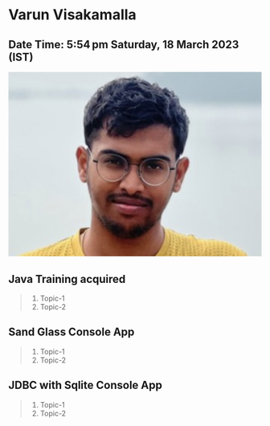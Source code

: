 # Varun Visakamalla

## Date Time:  5:54 pm Saturday, 18 March 2023 (IST)

![Varun Visakamalla|150x150](./Documentation/Images/Varun-V.PNG)


## Java Training acquired

> 1. Topic-1
> 1. Topic-2

## Sand Glass Console App

> 1. Topic-1
> 1. Topic-2

## JDBC with Sqlite Console App
> 1. Topic-1
> 1. Topic-2

